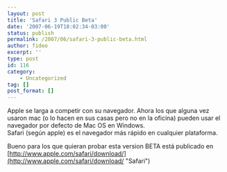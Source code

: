 ```yaml
---
layout: post
title: 'Safari 3 Public Beta'
date: '2007-06-19T18:02:34-03:00'
status: publish
permalink: /2007/06/safari-3-public-beta.html
author: fideo
excerpt: ''
type: post
id: 116
category:
    - Uncategorized
tag: []
post_format: []
---
```

Apple se larga a competir con su navegador. Ahora los que alguna vez usaron mac (o lo hacen en sus casas pero no en la oficina) pueden usar el navegador por defecto de Mac OS en Windows.  
Safari (según apple) es el navegador más rápido en cualquier plataforma.

Bueno para los que quieran probar esta version BETA está publicado en [http://www.apple.com/safari/download/](http://www.apple.com/safari/download/ "Safari")
